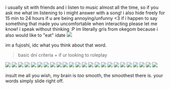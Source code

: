 i usually sit with friends and i listen to music almost all the time, so if you ask me what im listening to i might answer with a song! i also hide freely for 15 min to 24 hours if u are being annoying/unfunny <3 if i happen to say something that made you uncomfortable when interacting please let me know! i speak without thinking :P im literally gris from okegom because i also would like to "eat" idate  ![](https://64.media.tumblr.com/bd5abb8bf5bc06c25b3e05094259cdca/f651789587d2564c-8c/s75x75_c1/2d259ed495b6ffb744bcd83cd596db877dbaf5cb.gifv)

im a fujoshi, idc what you think about that word.

> basic dni criteria + if ur looking to roleplay

![](https://64.media.tumblr.com/ccdd87e409941f430051817b011b621e/94152cface8e71f3-e1/s100x200/4fc42c12d8ce70271b7c2ca5ad467e4c1c57ae44.gifv)
![](https://64.media.tumblr.com/f1b71ab10944440c2371610e39598b06/3cc1544b214896ab-b4/s100x200/e6415418ed943d60b6c9bedfe6ef87c3f409369b.pnj)
![](https://64.media.tumblr.com/2307f918e1505bf12607effe6529646a/9179719dc9ff61a7-ca/s100x200/90e642023af5d86086ee9511f01b748c2e3ab536.gifv)
![](https://64.media.tumblr.com/dbea788cc9ca0f53c592cc4d429e82a2/a3ea198efbd28389-e8/s100x200/d247cebe729dc4abd59470aecf0f524d2aa2c2a4.pnj)
![](https://64.media.tumblr.com/cb25fe3288f028dd0489fc64463c56ef/3d346fea3a4ecdaa-39/s100x200/f99663a3e727d55342331eda58dfc21bddf2066b.gifv)
![](https://64.media.tumblr.com/9245a15dad34f3b6bd5179908407ec73/e16d9c3fd8438e13-af/s100x200/ccf910778204ed13b524dc4db741a009fb08e47c.jpg)
![](https://64.media.tumblr.com/902e845c704505e5acf9e285cf677106/ccb3ddc5250b8fb9-cc/s100x200/d1b351236f576830ca7e3243fad938ce39a168df.pnj)
![](https://64.media.tumblr.com/47a5fc614632081531d79575e74c871a/a26cf9685fd5e26c-56/s100x200/020cb4ad8a63aee18e3d53ed977ead8b5f78b7a0.pnj)
![](https://64.media.tumblr.com/33040e38bb0d60d7ab6e1e664560b2a7/d511c7faddc57de9-fe/s100x200/74947d75b9ac351eb8dce26e6dd0a9be70ae185b.gifv)
![](https://autism.crd.co/assets/images/gallery05/8b60c391.png?v=a2781ae8)
![](https://autism.crd.co/assets/images/gallery05/69c38c38.gif?v=a2781ae8)
![](https://images-wixmp-ed30a86b8c4ca887773594c2.wixmp.com/f/f86748d8-589a-4484-927f-eca9b21e439c/ddrru7y-a29ad33a-be03-46e5-9447-064a64fa1d7e.png?token=eyJ0eXAiOiJKV1QiLCJhbGciOiJIUzI1NiJ9.eyJzdWIiOiJ1cm46YXBwOjdlMGQxODg5ODIyNjQzNzNhNWYwZDQxNWVhMGQyNmUwIiwiaXNzIjoidXJuOmFwcDo3ZTBkMTg4OTgyMjY0MzczYTVmMGQ0MTVlYTBkMjZlMCIsIm9iaiI6W1t7InBhdGgiOiJcL2ZcL2Y4Njc0OGQ4LTU4OWEtNDQ4NC05MjdmLWVjYTliMjFlNDM5Y1wvZGRycnU3eS1hMjlhZDMzYS1iZTAzLTQ2ZTUtOTQ0Ny0wNjRhNjRmYTFkN2UucG5nIn1dXSwiYXVkIjpbInVybjpzZXJ2aWNlOmZpbGUuZG93bmxvYWQiXX0.dRj-2Hkvq1fnw0Xg3zXpocItITy9APWocErnDU7r2ZM)
![](https://64.media.tumblr.com/3a79136a93f5e01fad0e3dbe30893d5f/1a875d710482dba1-97/s100x200/458e7821cd93303be0d24d2929710804e1ead941.pnj)
![](https://64.media.tumblr.com/90ebedb6ecb0340940f0e8a19f386971/11991265bf6769a9-0e/s100x200/622da145c345e4b98fcf6fb4251d80ad8a1b666f.gifv)
![](https://64.media.tumblr.com/22258458cfb8a1cbc9fd7f4a5c5a3b66/b3d83bbf44993478-68/s100x200/aa41b25ce6d25e34c7be0a91d2443b9afc765c38.gifv)
![](https://64.media.tumblr.com/f061ea9c12ba98151bf3c59f82bc3bcb/b3d83bbf44993478-ee/s100x200/75e66e1bbd9405f2f51bd709ceaf86b56f0aaaa4.gifv)
![](https://64.media.tumblr.com/cec3ba26aac916aa4b04653fde592a82/11991265bf6769a9-6f/s100x200/f640b6671d89d18ee3b4e9c4ec6fe264c4a3e79c.gifv)
![](https://64.media.tumblr.com/d200cdb0882ae2918e80f07ed2c020c6/62e81ddceab68145-42/s100x200/0179ff44ddbf88c46403cca87a86c332259e6c93.pnj)
![](https://64.media.tumblr.com/c85fed5bf59dbdd21d2b1a26bafbe8c8/62e81ddceab68145-2b/s100x200/71c23e5c5a27465d9c2f9164bdf0365b13e557f8.gifv)
![](https://64.media.tumblr.com/c6ba30ca701f966c3a5c86fcd9842306/4ceb5fc214845161-49/s100x200/3dcbb9ae2fbca671cf4a7f81093cbe48b4830475.gifv)
![](https://64.media.tumblr.com/93999031b3c76e9c5b978faf6cc3f5b7/b6671499bfdc6d69-07/s100x200/55e54bbfed59043e596a18d002a51822c97fcbde.gifv)
![](https://64.media.tumblr.com/d409434c573e976a259d530ad2b7314b/87937eae939ecf7d-e7/s250x400/dc3f8834016c00190a4e99f75d4721f66205b039.gifv)
![](https://64.media.tumblr.com/dd8819522e5cfe8b7db8836f4fe53ac4/94152cface8e71f3-6b/s100x200/1f2420ba30694cec0386552579e05fcba53888a3.gifv)
![](https://github.com/toxicyuri/toxicyuri/assets/145829240/8284a827-dcf2-4892-a29a-37184476fe18)

insult me all you wish, my brain is _too_ smooth, the smoothest there is. your words simply slide right off.

